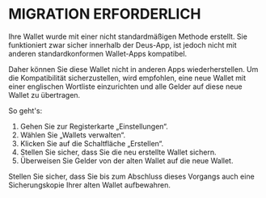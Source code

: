 # MIGRATION ERFORDERLICH

Ihre Wallet wurde mit einer nicht standardmäßigen Methode erstellt. Sie funktioniert zwar sicher innerhalb der Deus-App, ist jedoch nicht mit anderen standardkonformen Wallet-Apps kompatibel.

Daher können Sie diese Wallet nicht in anderen Apps wiederherstellen. Um die Kompatibilität sicherzustellen, wird empfohlen, eine neue Wallet mit einer englischen Wortliste einzurichten und alle Gelder auf diese neue Wallet zu übertragen.

So geht's:

1. Gehen Sie zur Registerkarte „Einstellungen“.
2. Wählen Sie „Wallets verwalten“.
3. Klicken Sie auf die Schaltfläche „Erstellen“.
4. Stellen Sie sicher, dass Sie die neu erstellte Wallet sichern.
5. Überweisen Sie Gelder von der alten Wallet auf die neue Wallet.

Stellen Sie sicher, dass Sie bis zum Abschluss dieses Vorgangs auch eine Sicherungskopie Ihrer alten Wallet aufbewahren.